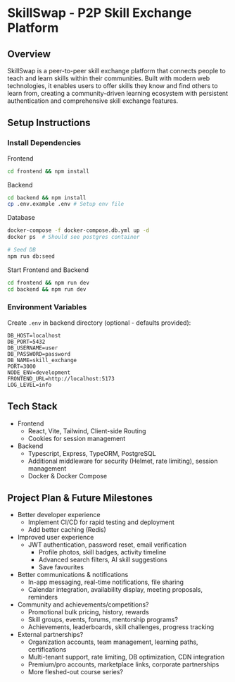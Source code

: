 # SkillSwap - P2P Skill Exchange Platform

## Overview

SkillSwap is a peer-to-peer skill exchange platform that connects people to teach and learn skills within their communities. Built with modern web technologies, it enables users to offer skills they know and find others to learn from, creating a community-driven learning ecosystem with persistent authentication and comprehensive skill exchange features.

## Setup Instructions

### Install Dependencies

Frontend

```bash
cd frontend && npm install
```

Backend

```bash
cd backend && npm install
cp .env.example .env # Setup env file
```

Database

```bash
docker-compose -f docker-compose.db.yml up -d
docker ps  # Should see postgres container

# Seed DB
npm run db:seed
```

Start Frontend and Backend

```bash
cd frontend && npm run dev
cd backend && npm run dev
```

### Environment Variables

Create `.env` in backend directory (optional - defaults provided):
```env
DB_HOST=localhost
DB_PORT=5432
DB_USERNAME=user
DB_PASSWORD=password
DB_NAME=skill_exchange
PORT=3000
NODE_ENV=development
FRONTEND_URL=http://localhost:5173
LOG_LEVEL=info
```

## Tech Stack

- Frontend
  - React, Vite, Tailwind, Client-side Routing
  - Cookies for session management
- Backend
  - Typescript, Express, TypeORM, PostgreSQL
  - Additional middleware for security (Helmet, rate limiting), session management
  - Docker & Docker Compose

## Project Plan & Future Milestones

- Better developer experience
  - Implement CI/CD for rapid testing and deployment
  - Add better caching (Redis)
- Improved user experience
  - JWT authentication, password reset, email verification
	- Profile photos, skill badges, activity timeline
	- Advanced search filters, AI skill suggestions
	- Save favourites
- Better communications & notifications
	- In-app messaging, real-time notifications, file sharing
	-	Calendar integration, availability display, meeting proposals, reminders
- Community and achievements/competitions?
	-	Promotional bulk pricing, history, rewards
	-	Skill groups, events, forums, mentorship programs?
	-	Achievements, leaderboards, skill challenges, progress tracking
- External partnerships?
	-	Organization accounts, team management, learning paths, certifications
	-	Multi-tenant support, rate limiting, DB optimization, CDN integration
	-	Premium/pro accounts, marketplace links, corporate partnerships
  - More fleshed-out course series?
